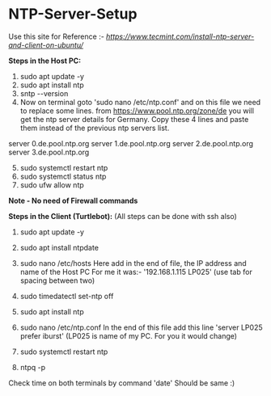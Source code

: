 # NTP-Server-Setup


Use this site for Reference :- *https://www.tecmint.com/install-ntp-server-and-client-on-ubuntu/*

**Steps in the Host PC:**
1) sudo apt update -y
2) sudo apt install ntp 
3) sntp --version
4) Now on terminal goto 'sudo nano /etc/ntp.conf' and on this file we need to replace some lines.
from https://www.pool.ntp.org/zone/de you will get the ntp server details for Germany. Copy these 4 lines and paste them instead of the previous ntp servers list.

server 0.de.pool.ntp.org  server 1.de.pool.ntp.org
server 2.de.pool.ntp.org
server 3.de.pool.ntp.org

5) sudo systemctl restart ntp
6) sudo systemctl status ntp
7) sudo ufw allow ntp

**Note - No need of Firewall commands** 

**Steps in the Client (Turtlebot):** 
(All steps can be done with ssh also)
1) sudo apt update -y
2) sudo apt install ntpdate
3) sudo nano /etc/hosts
Here add in the end of file, the IP address and name of the Host PC
For me it was:- '192.168.1.115  LP025'
(use tab for spacing between two) 

4) sudo timedatectl set-ntp off
5) sudo apt install ntp
6) sudo nano /etc/ntp.conf
In the end of this file add this line 'server LP025 prefer iburst'
(LP025 is name of my PC. For you it would change)
7) sudo systemctl restart ntp
8) ntpq -p

Check time on both terminals by command 'date'
Should be same :)
